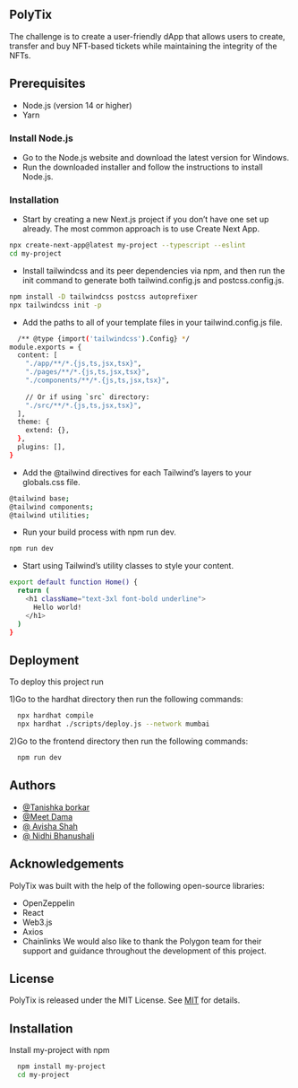 ## PolyTix

The challenge is to create a user-friendly dApp that allows users to create, transfer and buy NFT-based tickets while maintaining the integrity of the NFTs.


## Prerequisites
- Node.js (version 14 or higher)
- Yarn
 ### Install Node.js
- Go to the Node.js website and download the latest version for Windows.
- Run the downloaded installer and follow the instructions to install Node.js.

### Installation

 - Start by creating a new Next.js project if you don’t have one set up already. The most common approach is to use Create Next App.
 ```bash
 npx create-next-app@latest my-project --typescript --eslint
cd my-project
```
- Install tailwindcss and its peer dependencies via npm, and then run the init command to generate both tailwind.config.js and postcss.config.js.
```bash
npm install -D tailwindcss postcss autoprefixer
npx tailwindcss init -p

```
- Add the paths to all of your template files in your tailwind.config.js file.

```bash
  /** @type {import('tailwindcss').Config} */
module.exports = {
  content: [
    "./app/**/*.{js,ts,jsx,tsx}",
    "./pages/**/*.{js,ts,jsx,tsx}",
    "./components/**/*.{js,ts,jsx,tsx}",
 
    // Or if using `src` directory:
    "./src/**/*.{js,ts,jsx,tsx}",
  ],
  theme: {
    extend: {},
  },
  plugins: [],
}
```
- Add the @tailwind directives for each Tailwind’s layers to your globals.css file.

```bash
@tailwind base;
@tailwind components;
@tailwind utilities;
```
- Run your build process with npm run dev.
```bash
npm run dev
```
 - Start using Tailwind’s utility classes to style your content.
 
```bash
export default function Home() {
  return (
    <h1 className="text-3xl font-bold underline">
      Hello world!
    </h1>
  )
}
```





## Deployment

To deploy this project run

1)Go to the hardhat directory then run the following commands:
```bash
  npx hardhat compile
  npx hardhat ./scripts/deploy.js --network mumbai
```

2)Go to the frontend directory then run the following commands:
```bash
  npm run dev
```

## Authors

- [@Tanishka borkar](https://github.com/BorkarTanishkaBhushan)
- [@Meet Dama](https://github.com/4bitbot)
- [@ Avisha Shah](https://github.com/Avisha19)
- [@ Nidhi Bhanushali](https://github.com/Nidhi20-7)
## Acknowledgements
PolyTix was built with the help of the following open-source libraries:
- OpenZeppelin
- React
- Web3.js
- Axios
- Chainlinks
We would also like to thank the Polygon team for their support and guidance throughout the development of this project.



## License

 PolyTix is released under the MIT License. See [MIT](https://choosealicense.com/licenses/mit/) for details.


## Installation

Install my-project with npm

```bash
  npm install my-project
  cd my-project
```
    
